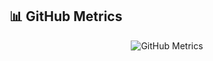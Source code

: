 ## 📊 GitHub Metrics

<p align="center">
  <img src="https://github.com/Hemaksh69/metrics/blob/generated/svg/metrics.svg" alt="GitHub Metrics" />
</p>
